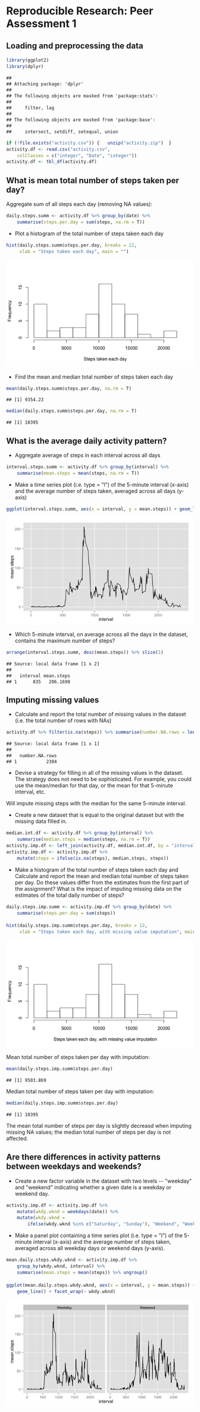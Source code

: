 # Reproducible Research: Peer Assessment 1


## Loading and preprocessing the data

```r
library(ggplot2)
library(dplyr)
```

```
## 
## Attaching package: 'dplyr'
## 
## The following objects are masked from 'package:stats':
## 
##     filter, lag
## 
## The following objects are masked from 'package:base':
## 
##     intersect, setdiff, setequal, union
```

```r
if (!file.exists("activity.csv")) {   unzip("activity.zip")  }
activity.df <- read.csv("activity.csv", 
    colClasses = c("integer", "Date", "integer"))
activity.df <- tbl_df(activity.df)
```



## What is mean total number of steps taken per day?
Aggregate sum of all steps each day (removing NA values):

```r
daily.steps.summ <- activity.df %>% group_by(date) %>% 
    summarise(steps.per.day = sum(steps, na.rm = T))
```

- Plot a histogram of the total number of steps taken each day

```r
hist(daily.steps.summ$steps.per.day, breaks = 12, 
     xlab = "Steps taken each day", main = "")
```

![](PA1_template_files/figure-html/unnamed-chunk-3-1.png) 

- Find the mean and median total number of steps taken each day

```r
mean(daily.steps.summ$steps.per.day, na.rm = T)
```

```
## [1] 9354.23
```


```r
median(daily.steps.summ$steps.per.day, na.rm = T)
```

```
## [1] 10395
```


## What is the average daily activity pattern?
- Aggregate average of steps in each interval across all days

```r
interval.steps.summ <- activity.df %>% group_by(interval) %>%
    summarise(mean.steps = mean(steps, na.rm = T))
```

- Make a time series plot (i.e. type = "l") of the 5-minute interval (x-axis) and the average number of steps taken, averaged across all days (y-axis)

```r
ggplot(interval.steps.summ, aes(x = interval, y = mean.steps)) + geom_line()
```

![](PA1_template_files/figure-html/unnamed-chunk-7-1.png) 

- Which 5-minute interval, on average across all the days in the dataset, contains the maximum number of steps?

```r
arrange(interval.steps.summ, desc(mean.steps)) %>% slice(1)
```

```
## Source: local data frame [1 x 2]
## 
##   interval mean.steps
## 1      835   206.1698
```


## Imputing missing values
- Calculate and report the total number of missing values in the dataset (i.e. the total number of rows with NAs)

```r
activity.df %>% filter(is.na(steps)) %>% summarise(number.NA.rows = length(steps))
```

```
## Source: local data frame [1 x 1]
## 
##   number.NA.rows
## 1           2304
```

- Devise a strategy for filling in all of the missing values in the dataset. The strategy does not need to be sophisticated. For example, you could use the mean/median for that day, or the mean for that 5-minute interval, etc.

Will impute missing steps with the median for the same 5-minute interval.

- Create a new dataset that is equal to the original dataset but with the missing data filled in.

```r
median.int.df <- activity.df %>% group_by(interval) %>% 
	summarise(median.steps = median(steps, na.rm = T))
activity.imp.df <- left_join(activity.df, median.int.df, by = "interval")
activity.imp.df <- activity.imp.df %>% 
	mutate(steps = ifelse(is.na(steps), median.steps, steps)) 
```


- Make a histogram of the total number of steps taken each day and Calculate and report the mean and median total number of steps taken per day. Do these values differ from the estimates from the first part of the assignment? What is the impact of imputing missing data on the estimates of the total daily number of steps?

```r
daily.steps.imp.summ <- activity.imp.df %>% group_by(date) %>% 
    summarise(steps.per.day = sum(steps))

hist(daily.steps.imp.summ$steps.per.day, breaks = 12, 
     xlab = "Steps taken each day, with missing value imputation", main ="")
```

![](PA1_template_files/figure-html/unnamed-chunk-11-1.png) 

Mean total number of steps taken per day with imputation:

```r
mean(daily.steps.imp.summ$steps.per.day)
```

```
## [1] 9503.869
```
Median total number of steps taken per day with imputation:

```r
median(daily.steps.imp.summ$steps.per.day)
```

```
## [1] 10395
```

The mean total number of steps per day is slightly decreasd when imputing missing NA values; the median total number of steps per day is not affected.



## Are there differences in activity patterns between weekdays and weekends?
- Create a new factor variable in the dataset with two levels -- "weekday" and "weekend" indicating whether a given date is a weekday or weekend day.

```r
activity.imp.df <- activity.imp.df %>% 
    mutate(wkdy.wknd = weekdays(date)) %>%
    mutate(wkdy.wknd = 
        ifelse(wkdy.wknd %in% c("Saturday", "Sunday"), "Weekend", "Weekday"))
```

- Make a panel plot containing a time series plot (i.e. type = "l") of the 5-minute interval (x-axis) and the average number of steps taken, averaged across all weekday days or weekend days (y-axis).

```r
mean.daily.steps.wkdy.wknd <- activity.imp.df %>% 
    group_by(wkdy.wknd, interval) %>%
    summarise(mean.steps = mean(steps)) %>% ungroup()
    
ggplot(mean.daily.steps.wkdy.wknd, aes(x = interval, y = mean.steps)) + 
    geom_line() + facet_wrap(~ wkdy.wknd)
```

![](PA1_template_files/figure-html/unnamed-chunk-15-1.png) 





